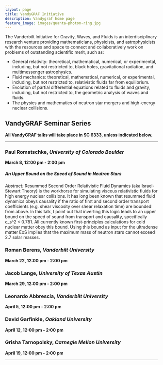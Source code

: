 ```yaml
---
layout: page
title: VandyGRAF Initiative 
description: Vandygraf home page 
feature_image: images/quanta-photon-ring.jpg
---
```


 The Vanderbilt Initiative  for Gravity, Waves, and Fluids is an interdisciplinary research venture  providing mathematicians, physicists, and astrophysicists with the resources and space to connect and collaboratively work on problems of outstanding scientific merit, such as:

+ General relativity: theoretical, mathematical, numerical, or experimental, including, but not restricted to, black holes, gravitational radiation, and multimessenger astrophysics.
+ Fluid mechanics: theoretical, mathematical, numerical, or experimental, including, but not restricted to, relativistic fluids far from equilibrium.
+ Evolution of partial differential equations related to fluids and gravity, including, but not restricted to, the geometric analysis of waves and fluids.
+ The physics and mathematics of neutron star mergers and high-energy nuclear collisions.

## VandyGRAF Seminar Series

**All VandyGRAF talks will take place in SC 6333, unless indicated below.**

<hr>

### Paul Romatschke, *University of Colorado Boulder*
**March 8, 12:00 pm - 2:00 pm**
##### An Upper Bound on the Speed of Sound in Neutron Stars
*Abstract:* Resummed Second Order Relativistic Fluid Dynamics (aka Israel-Stewart Theory) is the workhorse for simulating viscous relativistic fluids for high energy nuclear collisions. It has long been known that resummed fluid dynamics obeys causality if the ratio of first and second order transport coefficients (e.g. shear viscosity over shear relaxation time) are bounded from above. In this talk, I point out that inverting this logic leads to an upper bound on the speed of sound from transport and causality, specifically c_s^2 < 0.781. All currently known first-principles calculations for cold nuclear matter obey this bound. Using this bound as input for the ultradense matter EoS implies that the maximum mass of neutron stars cannot exceed 2.7 solar masses.

### Roman Berens, *Vanderbilt University*
**March 22, 12:00 pm - 2:00 pm**

### Jacob Lange, *University of Texas Austin*
**March 29, 12:00 pm - 2:00 pm**

### Leonardo Abbrescia, *Vanderbilt University*
**April 5, 12:00 pm - 2:00 pm**

### David Garfinkle, *Oakland University*
**April 12, 12:00 pm - 2:00 pm**

### Grisha Tarnopolsky, *Carnegie Mellon University*
**April 19, 12:00 pm - 2:00 pm**

<hr>

